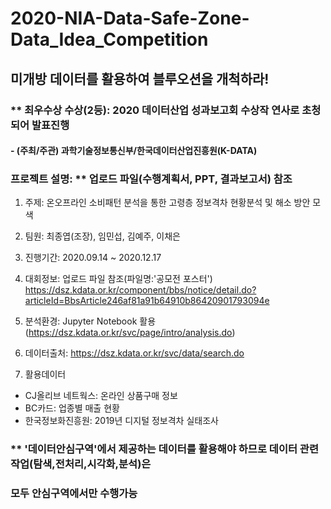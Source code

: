 # 2020-NIA-Data-Safe-Zone-Data_Idea_Competition

## 미개방 데이터를 활용하여 블루오션을 개척하라!
### ** 최우수상 수상(2등): 2020 데이터산업 성과보고회 수상작 연사로 초청되어 발표진행
####  - (주최/주관) 과학기술정보통신부/한국데이터산업진흥원(K-DATA)

### 프로젝트 설명: ** 업로드 파일(수행계획서, PPT, 결과보고서) 참조

1. 주제: 온오프라인 소비패턴 분석을 통한 고령층 정보격차 현황분석 및 해소 방안 모색

2. 팀원: 최종엽(조장), 임민섭, 김예주, 이채은

3. 진행기간: 2020.09.14 ~ 2020.12.17

4. 대회정보: 업로드 파일 참조(파일명:'공모전 포스터')
            https://dsz.kdata.or.kr/component/bbs/notice/detail.do?articleId=BbsArticle246af81a91b64910b86420901793094e

5. 분석환경: Jupyter Notebook 활용
  (https://dsz.kdata.or.kr/svc/page/intro/analysis.do)

6. 데이터출처: https://dsz.kdata.or.kr/svc/data/search.do

7. 활용데이터
- CJ올리브 네트웍스: 온라인 상품구매 정보 
- BC카드: 업종별 매출 현황
- 한국정보화진흥원: 2019년 디지털 정보격차 실태조사

### ** '데이터안심구역'에서 제공하는 데이터를 활용해야 하므로 데이터 관련 작업(탐색,전처리,시각화,분석)은 
###     모두 안심구역에서만 수행가능

 



